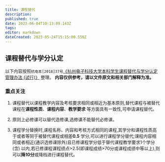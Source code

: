 ```yaml
---
title: 课程替代
description: 
published: true
date: 2023-06-04T10:13:09.143Z
tags: 
editor: markdown
dateCreated: 2023-05-24T15:15:00.550Z
---
```


## 课程替代与学分认定

以下内容按照`杭电本[2018]37号`[《杭州电子科技大学本科学生课程替代与学分认定管理办法 (试行)》](https://i.hdu.edu.cn/tp_up/view?m=up#act=up/pim/showpim&id=13527)
整理。
**内容仅供参考，请以文件原文和相关部门解释为准。**

### 重点关注

1. 课程替代以课程教学内容及考核要求相同或相近为基本原则,替代课程与被替代课程在**课程性质**、**课程内容**、**教学要求**
   等方面具有一致性,可申请课程替代。

2. 原则上必修课可以替代选修课,选修课不能替代必修课。

3. 课程学分替换时,课程名称、内容和考核方式相同的课程,其学分和课程性质高于或者等同于被替代课程或相差**0.5**
   学分,可以进行课程学分替代;课程内容相同或者相近(通识选修课除外)且已修课程学分低于替代课程教学要求1个学分(含)
   以内,若已修课程课程绩点>2.5(即课程成绩>70分或课程成绩中等以上),则可以**降10分**或降档进行课程替代。